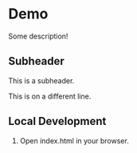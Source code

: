 # Demo

Some description!

## Subheader

This is a subheader.

This is on a different line.

## Local Development

1. Open index.html in your browser.